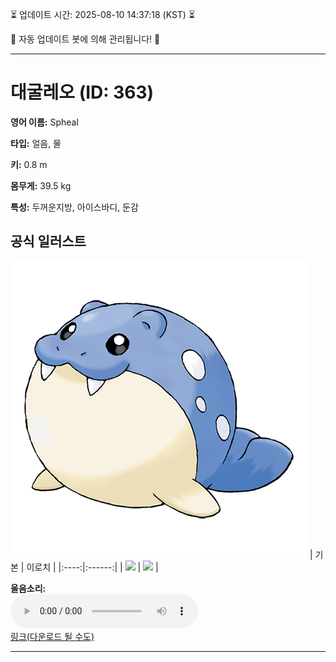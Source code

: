 
⏳ 업데이트 시간: 2025-08-10 14:37:18 (KST) ⏳

🤖 자동 업데이트 봇에 의해 관리됩니다! 🤖

---

# 대굴레오 (ID: 363)
**영어 이름:** Spheal

**타입:** 얼음, 물

**키:** 0.8 m

**몸무게:** 39.5 kg

**특성:** 두꺼운지방, 아이스바디, 둔감

## 공식 일러스트
![](https://raw.githubusercontent.com/PokeAPI/sprites/master/sprites/pokemon/other/official-artwork/363.png)
| 기본 | 이로치 |
|:----:|:------:|
| <img src="http://play.pokemonshowdown.com/sprites/ani/spheal.gif" width="200"> | <img src="http://play.pokemonshowdown.com/sprites/ani-shiny/spheal.gif" width="200"> |

**울음소리:**<br><audio controls src="https://raw.githubusercontent.com/PokeAPI/cries/main/cries/pokemon/latest/363.ogg"></audio><br> [링크(다운로드 될 수도)](https://raw.githubusercontent.com/PokeAPI/cries/main/cries/pokemon/latest/363.ogg)


---
